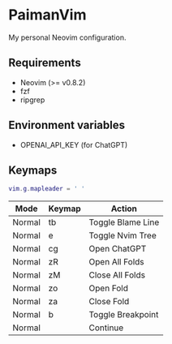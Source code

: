 # PaimanVim

My personal Neovim configuration. 

## Requirements

- Neovim (>= v0.8.2)
- fzf
- ripgrep

## Environment variables

- OPENAI_API_KEY (for ChatGPT)

## Keymaps

```lua
vim.g.mapleader = ' '
```

| Mode   	| Keymap     	| Action            	|
|--------	|------------	|-------------------	|
| Normal 	| <leader>tb 	| Toggle Blame Line 	|
| Normal 	| <leader>e  	| Toggle Nvim Tree  	|
| Normal 	| <leader>cg 	| Open ChatGPT      	|
| Normal 	| zR         	| Open All Folds    	|
| Normal 	| zM         	| Close All Folds   	|
| Normal 	| zo         	| Open Fold         	|
| Normal 	| za         	| Close Fold        	|
| Normal 	| <leader>b  	| Toggle Breakpoint 	|
| Normal 	| <F15>  	| Continue 	|

